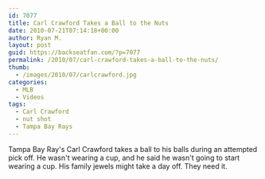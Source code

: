 ```yaml
---
id: 7077
title: Carl Crawford Takes a Ball to the Nuts
date: 2010-07-21T07:14:18+00:00
author: Ryan M.
layout: post
guid: https://backseatfan.com/?p=7077
permalink: /2010/07/carl-crawford-takes-a-ball-to-the-nuts/
thumb:
  - /images/2010/07/carlcrawford.jpg
categories:
  - MLB
  - Videos
tags:
  - Carl Crawford
  - nut shot
  - Tampa Bay Rays
---
```


<div class="entry">
  <p>
  </p>

  <p>
    Tampa Bay Ray's Carl Crawford takes a ball to his balls during an attempted pick off. He wasn't wearing a cup, and he said he wasn't going to start wearing a cup. His family jewels might take a day off. They need it.
  </p>

  <p>
  </p>
</div>
